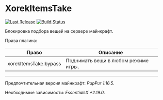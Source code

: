 # XorekItemsTake

<a href="https://github.com/TheSpace-hub/XorekItemsTake/releases"><img src="https://img.shields.io/github/v/release/TheSpace-hub/XorekItemsTake?style=flat-square" alt="Last Release"></a>
<a href="https://github.com/TheSpace-hub/XorekItemsTake/actions"><img src="https://img.shields.io/github/actions/workflow/status/TheSpace-hub/XorekItemsTake/build.yml?style=flat-square&label=Build" alt="Build Status"></a>

Блокировка подбора вещей на сервере майнкрафт.

Права плагина:

| Право                 | Описание                            |
|-----------------------|-------------------------------------|
| xorekItemsTake.bypass | Поднимать вещи в любом режиме игры. |

---

Предпочтительная версия майнкрафт: _PupPur 1.16.5_.

Необходимые зависимости: _EssentialsX +2.19.0_.
